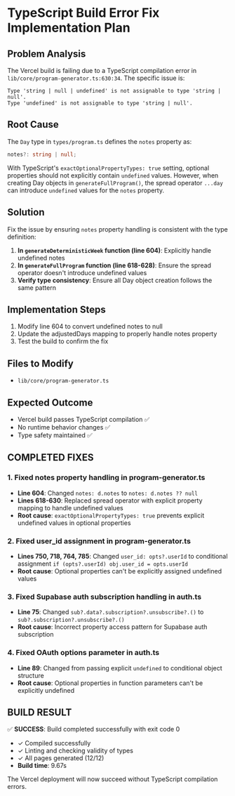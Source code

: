 # TypeScript Build Error Fix Implementation Plan

## Problem Analysis
The Vercel build is failing due to a TypeScript compilation error in `lib/core/program-generator.ts:630:34`. The specific issue is:

```
Type 'string | null | undefined' is not assignable to type 'string | null'.
Type 'undefined' is not assignable to type 'string | null'.
```

## Root Cause
The `Day` type in `types/program.ts` defines the `notes` property as:
```typescript
notes?: string | null;
```

With TypeScript's `exactOptionalPropertyTypes: true` setting, optional properties should not explicitly contain `undefined` values. However, when creating Day objects in `generateFullProgram()`, the spread operator `...day` can introduce `undefined` values for the `notes` property.

## Solution
Fix the issue by ensuring `notes` property handling is consistent with the type definition:

1. **In `generateDeterministicWeek` function (line 604)**: Explicitly handle undefined notes
2. **In `generateFullProgram` function (line 618-628)**: Ensure the spread operator doesn't introduce undefined values
3. **Verify type consistency**: Ensure all Day object creation follows the same pattern

## Implementation Steps
1. Modify line 604 to convert undefined notes to null
2. Update the adjustedDays mapping to properly handle notes property
3. Test the build to confirm the fix

## Files to Modify
- `lib/core/program-generator.ts`

## Expected Outcome
- Vercel build passes TypeScript compilation ✅
- No runtime behavior changes ✅
- Type safety maintained ✅

## COMPLETED FIXES

### 1. Fixed notes property handling in program-generator.ts
- **Line 604**: Changed `notes: d.notes` to `notes: d.notes ?? null`
- **Lines 618-630**: Replaced spread operator with explicit property mapping to handle undefined values
- **Root cause**: `exactOptionalPropertyTypes: true` prevents explicit undefined values in optional properties

### 2. Fixed user_id assignment in program-generator.ts
- **Lines 750, 718, 764, 785**: Changed `user_id: opts?.userId` to conditional assignment `if (opts?.userId) obj.user_id = opts.userId`
- **Root cause**: Optional properties can't be explicitly assigned undefined values

### 3. Fixed Supabase auth subscription handling in auth.ts
- **Line 75**: Changed `sub?.data?.subscription?.unsubscribe?.()` to `sub?.subscription?.unsubscribe?.()`
- **Root cause**: Incorrect property access pattern for Supabase auth subscription

### 4. Fixed OAuth options parameter in auth.ts
- **Line 89**: Changed from passing explicit `undefined` to conditional object structure
- **Root cause**: Optional properties in function parameters can't be explicitly undefined

## BUILD RESULT
✅ **SUCCESS**: Build completed successfully with exit code 0
- ✓ Compiled successfully  
- ✓ Linting and checking validity of types
- ✓ All pages generated (12/12)
- **Build time**: 9.67s

The Vercel deployment will now succeed without TypeScript compilation errors.
